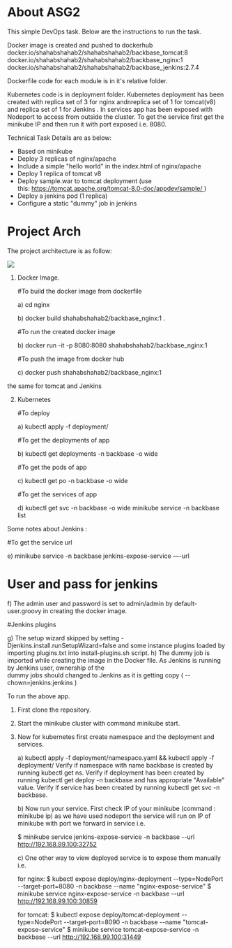 

# About ASG2
This simple DevOps task. Below are the instructions to run the task.

Docker image is created and pushed to dockerhub 
    docker.io/shahabshahab2/shahabshahab2/backbase_tomcat:8
    docker.io/shahabshahab2/shahabshahab2/backbase_nginx:1
    docker.io/shahabshahab2/shahabshahab2/backbase_jenkins:2.7.4

Dockerfile code for each module is in it's relative folder.

Kubernetes code is in deployment folder. Kubernetes deployment has been created with replica set of 3 for nginx andnreplica set of 1 for tomcat(v8) and replica set of 1 for Jenkins . In services app has been exposed with Nodeport to access from outside the cluster. To get the service first get the minikube IP and then run it with port exposed i.e. 8080.

Technical Task Details are as below:
- Based on minikube
- Deploy 3 replicas of nginx/apache
- Include a simple "hello world" in the index.html of nginx/apache
- Deploy 1 replica of tomcat v8
- Deploy sample.war to tomcat deployment (use this: https://tomcat.apache.org/tomcat-8.0-doc/appdev/sample/ )
- Deploy a jenkins pod (1 replica)
- Configure a static "dummy" job in jenkins

# Project Arch 
The project architecture is as follow: 

![][Arch]




1) Docker Image. 

   #To build the docker image from dockerfile 
   
   a) cd nginx

   b) docker build  shahabshahab2/backbase_nginx:1 .
  
   #To run the created docker image 
   
   b) docker run -it -p 8080:8080 shahabshahab2/backbase_nginx:1

   #To push the image from docker hub 
   
   c) docker push shahabshahab2/backbase_nginx:1

the same for tomcat and Jenkins

2) Kubernetes
   
   #To deploy   
   
   a) kubectl apply -f deployment/

   #To get the deployments of app  
   
   b) kubectl get deployments -n backbase -o wide
 
   #To get the pods of app 
   
   c) kubectl get po -n backbase -o wide
   
   #To get the services of app 
   
   d) kubectl get svc -n backbase -o wide
      minikube service -n backbase list

Some notes about Jenkins :

   #To get the service url
   
   e) minikube service -n backbase jenkins-expose-service —-url
   
   # User and pass for jenkins 

   f) The admin user and password is set to admin/admin by default-user.groovy in creating the docker image.

   #Jenkins plugins
   
   g) The setup wizard skipped by setting -Djenkins.install.runSetupWizard=false and some instance plugins loaded by \
     importing plugins.txt into install-plugins.sh script.
   h) The dummy job is imported while creating the image in the Docker file. As Jenkins is running by Jenkins user, ownership of the \
      dummy jobs should changed to Jenkins as it is getting copy ( --chown=jenkins:jenkins )


To run the above app. 

1) First clone the repository. 
2) Start the minikube cluster with command minikube start.
3) Now for kubernetes first create namespace and the deployment and services. 
  
   a) kubectl apply -f deployment/namespace.yaml &&  kubectl apply -f deployment/
   Verify if namespace with name backbase is created by running kubectl get ns. 
   Verify if deployment has been created by running kubectl get deploy -n backbase and has appropriate "Available" value.
   Verify if service has been created by running kubectl get svc -n backbase.
 
   b) Now run your service. First check IP of your minikube (command : minikube ip) as we have used nodeport the service will run on IP of minikube 
   with port we forward in service i.e. 
      
     $ minikube service jenkins-expose-service -n backbase --url
      http://192.168.99.100:32752

   c) One other way to view deployed service is to expose them manually i.e.
      
      for nginx:
     $ kubectl expose deploy/nginx-deployment --type=NodePort --target-port=8080 -n backbase --name  "nginx-expose-service"
     $ minikube service nginx-expose-service -n backbase --url 
      http://192.168.99.100:30859

      for tomcat:
     $ kubectl expose deploy/tomcat-deployment --type=NodePort --target-port=8090 -n backbase --name    "tomcat-expose-service"
     $ minikube service tomcat-expose-service -n backbase --url
       http://192.168.99.100:31449


   
[Arch]: https://cdn1.imggmi.com/uploads/2018/12/31/b3e2228850aab76caec334db03ba4666-full.png
